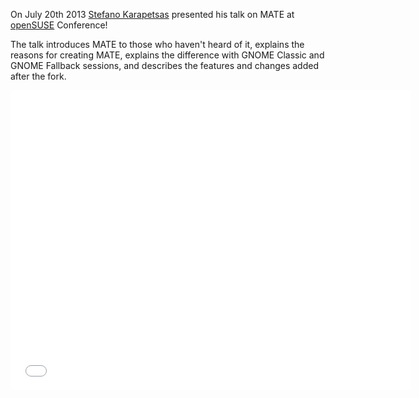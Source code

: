 <!--
.. link: http://www.youtube.com/watch?v=H-2WSt5cbR4
.. description:
.. tags: News,openSUSE
.. date: 2013-07-21 14:46:13
.. title: Stefano presents at openSUSE conference
.. slug: 2013-07-21-stefano-presents-at-opensuse-conference
-->

On July 20th 2013 [Stefano Karapetsas](https://github.com/stefano-k) presented his
talk on MATE at [openSUSE](http://www.opensuse.org) Conference!

The talk introduces MATE to those who haven't heard of it, explains the reasons for
creating MATE, explains the difference with GNOME Classic and GNOME Fallback sessions,
and describes the features and changes added after the fork.

<iframe width="640" height="480" src="//www.youtube.com/embed/H-2WSt5cbR4" frameborder="0" allowfullscreen></iframe>
